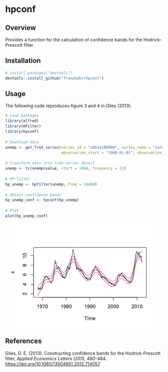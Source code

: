 
hpconf
======

Overview
--------

Provides a function for the calculation of confidence bands for the Hodrick-Prescott filter.

Installation
------------

``` r
# install.packages("devtools")
devtools::install_github("franzmohr/hpconf")
```

Usage
-----

The following code reproduces figure 3 and 4 in Giles (2013).

``` r
# Load packages
library(alfred)
library(mFilter)
library(hpconf)

# Download data
unemp <- get_fred_series(series_id = "LNS14100000", series_name = "value",
                         observation_start = "1968-01-01", observation_end = "2012-03-01")

# Transform data into time-series object
unemp <- ts(unemp$value, start = 1968, frequency = 12)

# HP-filter
hp_unemp <- hpfilter(unemp, freq = 14400)

# Obtain confidence bands
hp_unemp_conf <- hpconf(hp_unemp)

# Plot
plot(hp_unemp_conf)
```

<img src="README_files/figure-markdown_github/example 1-1.png" style="display: block; margin: auto;" />

References
----------

Giles, D. E. (2013). Constructing confidence bands for the Hodrick-Prescott filter, <em>Applied Economics Letters (20)</em>5, 480-484. <https://doi.org/10.1080/13504851.2012.714057>
